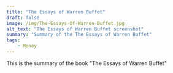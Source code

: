 ```yaml
---
title: "The Essays of Warren Buffet"
draft: false
image: /img/The-Essays-Of-Warren-Buffet.jpg
alt_text: "The Essays of Warren Buffet screenshot"
summary: "Summary of the The Essays of Warren Buffet"
tags:
    - Money
---
```

This is the summary of the book "The Essays of Warren Buffet"